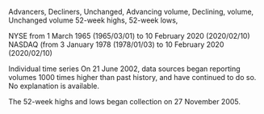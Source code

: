 Advancers,	Decliners,	Unchanged,	Advancing volume,	Declining, volume,	Unchanged volume	52-week highs, 52-week lows,

NYSE from 1 March 1965 (1965/03/01) to 10 February 2020 (2020/02/10)
NASDAQ (from 3 January 1978 (1978/01/03) to 10 February 2020 (2020/02/10)

Individual time series
On 21 June 2002, data sources began reporting volumes 1000 times higher than past history, and have continued to do so. No explanation is available.

The 52-week highs and lows began collection on 27 November 2005.
